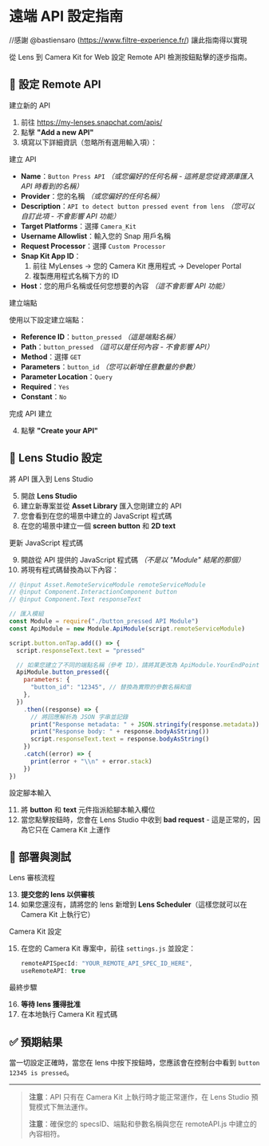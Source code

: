 # 遠端 API 設定指南

//感謝 @bastiensaro (https://www.filtre-experience.fr/) 讓此指南得以實現

從 Lens 到 Camera Kit for Web 設定 Remote API 檢測按鈕點擊的逐步指南。

## 🔧 設定 Remote API

建立新的 API

1. 前往 https://my-lenses.snapchat.com/apis/
2. 點擊 **"Add a new API"**
3. 填寫以下詳細資訊（忽略所有選用輸入項）：

建立 API

- **Name**：`Button Press API` _（或您偏好的任何名稱 - 這將是您從資源庫匯入 API 時看到的名稱）_
- **Provider**：您的名稱 _（或您偏好的任何名稱）_
- **Description**：`API to detect button pressed event from lens` _（您可以自訂此項 - 不會影響 API 功能）_
- **Target Platforms**：選擇 `Camera_Kit`
- **Username Allowlist**：輸入您的 Snap 用戶名稱
- **Request Processor**：選擇 `Custom Processor`
- **Snap Kit App ID**：
  1. 前往 MyLenses → 您的 Camera Kit 應用程式 → Developer Portal
  2. 複製應用程式名稱下方的 ID
- **Host**：您的用戶名稱或任何您想要的內容 _（這不會影響 API 功能）_

建立端點

使用以下設定建立端點：

- **Reference ID**：`button_pressed` _（這是端點名稱）_
- **Path**：`button_pressed` _（這可以是任何內容 - 不會影響 API）_
- **Method**：選擇 `GET`
- **Parameters**：`button_id` _（您可以新增任意數量的參數）_
- **Parameter Location**：`Query`
- **Required**：`Yes`
- **Constant**：`No`

完成 API 建立

4. 點擊 **"Create your API"**

## 🎯 Lens Studio 設定

將 API 匯入到 Lens Studio

5. 開啟 **Lens Studio**
6. 建立新專案並從 **Asset Library** 匯入您剛建立的 API
7. 您會看到在您的場景中建立的 JavaScript 程式碼
8. 在您的場景中建立一個 **screen button** 和 **2D text**

更新 JavaScript 程式碼

9. 開啟從 API 提供的 JavaScript 程式碼 _（不是以 "Module" 結尾的那個）_
10. 將現有程式碼替換為以下內容：

```javascript
// @input Asset.RemoteServiceModule remoteServiceModule
// @input Component.InteractionComponent button
// @input Component.Text responseText

// 匯入模組
const Module = require("./button_pressed API Module")
const ApiModule = new Module.ApiModule(script.remoteServiceModule)

script.button.onTap.add(() => {
  script.responseText.text = "pressed"

  // 如果您建立了不同的端點名稱（參考 ID），請將其更改為 ApiModule.YourEndPoint
  ApiModule.button_pressed({
    parameters: {
      "button_id": "12345", // 替換為實際的參數名稱和值
    },
  })
    .then((response) => {
      // 將回應解析為 JSON 字串並記錄
      print("Response metadata: " + JSON.stringify(response.metadata))
      print("Response body: " + response.bodyAsString())
      script.responseText.text = response.bodyAsString()
    })
    .catch((error) => {
      print(error + "\\n" + error.stack)
    })
})
```

設定腳本輸入

11. 將 **button** 和 **text** 元件指派給腳本輸入欄位
12. 當您點擊按鈕時，您會在 Lens Studio 中收到 **bad request** - 這是正常的，因為它只在 Camera Kit 上運作

## 📱 部署與測試

Lens 審核流程

13. **提交您的 lens 以供審核**
14. 如果您還沒有，請將您的 lens 新增到 **Lens Scheduler**（這樣您就可以在 Camera Kit 上執行它）

Camera Kit 設定

15. 在您的 Camera Kit 專案中，前往 `settings.js` 並設定：
    ```javascript
    remoteAPISpecId: "YOUR_REMOTE_API_SPEC_ID_HERE",
    useRemoteAPI: true
    ```

最終步驟

16. **等待 lens 獲得批准**
17. 在本地執行 Camera Kit 程式碼

## ✅ 預期結果

當一切設定正確時，當您在 lens 中按下按鈕時，您應該會在控制台中看到 `button 12345 is pressed`。

---

> **注意**：API 只有在 Camera Kit 上執行時才能正常運作，在 Lens Studio 預覽模式下無法運作。
> 
> **注意**：確保您的 specsID、端點和參數名稱與您在 remoteAPI.js 中建立的內容相符。
